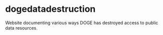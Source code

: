 # dogedatadestruction
Website documenting various ways DOGE has destroyed access to public data resources.
